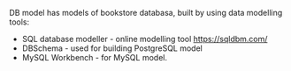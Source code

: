 
DB model has models of bookstore databasa, built by using data modelling tools: 
 - SQL database modeller - online modelling tool https://sqldbm.com/
 - DBSchema - used for building PostgreSQL model
 - MySQL Workbench - for MySQL model.
